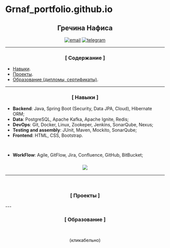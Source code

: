 # Grnaf_portfolio.github.io


<h2 align="center">Гречина Нафиса</h2>
<p align="center">
<a href="mailto:baynafisa@mail.ru"><img src="https://img.shields.io/badge/email-blue?style=for-the-badge&logo=gmail&logoColor=white" alt="email"></a>
<a href="https://t.me/@Nafisagre"><img src="https://img.shields.io/badge/Telegram-blue?style=for-the-badge&logo=telegram&logoColor=white" alt="telegram"></a>

[//]: # (<a href="https://kazan.hh.ru/resume/261b75e7ff0b77fc560039ed1f744d475a6b33"><img src="https://img.shields.io/badge/Резюме-blue?style=for-the-badge&logo=linkedin&logoColor=white" alt="discord"></a>)
</p>

---

<h3 align="center">[ Содержание ]</h3>

* [Навыки](#skills).
* [Проекты](#projects).
* [Образование (дипломы, сертификаты)](#education).

<a name="skills"></a>
<a name="projects"></a>
<a name="education"></a>

---
<a name="skills"></a>
<h3 align="center">[ Навыки ]</h3>




* **Backend**: Java, Spring Boot (Security, Data JPA, Cloud), Hibernate ORM;
* **Data**: PostgreSQL, Apache Kafka, Apache Ignite, Redis;
* **DevOps**: Git, Docker, Linux, Zookeper, Jenkins, SonarQube, Nexus;
* **Testing and assembly**: JUnit, Maven, Mockito, SonarQube;
* **Frontend**: HTML, CSS, Bootstrap.

<br>

* **WorkFlow**: Agile, GitFlow, Jira, Confluence, GitHub, BitBucket;

<h3 align="center"><img src="https://github-readme-stats.vercel.app/api/top-langs/?username=CreativeWex&layout=compact"/></h3>



---

<br>

<a name="projects"></a>
<h3 align="center">[ Проекты ]</h3>
<!--
- [Job Analyser](https://github.com/CreativeWex/JobAnalyser) - REST API микросервисное приложение для проведения аналитики
открытых вакансий, предложений конкурентов и изменений трендов на рынке труда.
(Ключевые слова: `REST API`, `Микросервисы`; `Парсинг JSON`; `кеширование Redis`; `Docker-Compose`);
<br><br>
- [Task Manager](https://github.com/CreativeWex/TaskManager) - Fullstack приложение для планирования и контроля задач.
(Ключевые слова: `CRUD-функционал`, `Hibernate`, `PostgreSQL`; `кеширование Redis`; `Docker-Compose`);
<br><br>
- [Java Trainee Projects](https://github.com/CreativeWex/Java-Trainee-Projects) - Приложения "Электронная библиотека", "Прогноз погоды",
хакатоны, отборочные интенсивы, алгоритмы и прочие небольшие проекты для обучения базе ЯП Java и его фреймворкам;
-->
---

<a name="education"></a>
<h3 align="center">[ Образование ]</h3>

<!--
- [Ecole 42](https://42.fr/en/homepage/) — французское частное высшее учебное заведение в области компьютерных наук, направление «Curriculum of architect in digital technologies»;
  <br><br>
- [Казанский кампус АНО "Школа 21"](https://21-school.ru) — школа программирования от Сбера, направление «Computer Science» (Algorithms. Data Structures, OOP, Graphics, Unix, Shell);
  <br><br>
- [3 курс бакалавриат ФГБОУ ВО КГЭУ](https://kgeu.ru) — факультет «Информатика и вычислительная техника», специальность - `По настоящее время`.

-->
<br>
<p align="center">(кликабельно)</p>
<!--
| [<img src="assets/ecole/42.jpg" height="180px" alt="42" width="800px">](https://drive.google.com/file/d/105fCw9aBXAVbfjk93o-ouxFu-lV5L1fN/view?usp=sharing) | [<img src="assets/ecole/21eng.jpg" height="180px" width="800px" alt="21eng">](https://drive.google.com/file/d/11D-0OKNEs2dQqIFf7J_6r-olk36vYizG/view?usp=drive_link) | [<img src="assets/ecole/21ru.jpg" height="180px" width="800px" alt="21ru">](https://drive.google.com/file/d/18oo0pni1vZpJ9-zRlFXqJidyXzUcnlFf/view?usp=drive_link) |
|-------------------------------------------------------------------------------------------------------------------------------------------------------------|----------------------------------------------------------------------------------------------------------------------------------------------------------------------|--------------------------------------------------------------------------------------------------------------------------------------------------------------------|
| Диплом об окончании "Ecole 42"                                                                                                                              | Сертификат об окончании АНО "Школа 21" ENG                                                                                                                           | Сертификат об окончании АНО "Школа 21" RU                                                                                                                          |
-->
<!--
<br>

<h4 align="center">Повышение квалификации</h3>

- **Стартап - коммерциализация результатов научной деятельности с использованием математического моделирования** (Март 2023) - ФГБОУ ВО "КГЭУ";
- **Акселерационноя программа по технологическому предпринимательству** (Декабрь 2022) - НИУ "МЭИ";
- **Интенсив по Java** (Июль - Август 2021) - Казанский кампус АНО "Школа 21";
- **Интенсив по Си** (Июль - Август 2020) - Казанский кампус АНО "Школа 21".

<br>

<h4 align="center">Сертификаты</h3>
<p align="center">(кликабельно)</p>

| [<img src="assets/sber_spring_boot.png" height="180px" width="800px">](https://drive.google.com/file/d/15behpODoqw2O7bZtHDh5LkmZBHGnc_Ys/view?usp=sharing) | [<img src="assets/sber_algorithms.png" height="180px" width="800px">](https://drive.google.com/file/d/1Fwb8aa8Q4dPs7fWOqutY4Uu3v4LTI6dR/view?usp=drive_link) | [<img src="assets/StepikSQL.png" height="180px" width="800px">](https://stepik.org/cert/1557406)                                                                                        |
|------------------------------------------------------------------------------------------------------------------------------------------------------------|--------------------------------------------------------------------------------------------------------------------------------------------------------------|-----------------------------------------------------------------------------------------------------------------------------------------------------------------------------------------|
| Школа Java Middle Developer: Spring Boot                                                                                                                   | СберУниверситет "Основы решения алгоритмических задач"                                                                                                       | Сертификат о прохождении курса <br>«Интерактивный тренажер SQL» <br> на платформе Stepik                                                                                                |
| [<img src="assets/sber_git.png" height="180px" width="800px">](https://drive.google.com/file/d/1lHBRxoX59LZ5oR-cFf1gmMZEd3blVJCG/view?usp=sharing)         | [<img src="assets/blank.png" height="180px" width="800px">]()                      | [<img src="assets/blank.png" height="180px" width="800px">]()                                                                                                                           |
| СберУниверситет "Инструменты DevOps: Git"                                                                                                                  |                                                                                                        |                                                                                                 |



<p align="center">Повышение квалификации | Профессиональная переподготовка</p>

| [<img src="assets/retraining/english.png" height="180px" width="800px" alt="english">](https://drive.google.com/file/d/1ifTMT_-fiJfy2NGadZYXamnfVM5zNjMi/view?usp=drive_link) | [<img src="assets/retraining/startapi.png" height="180px" alt="Сертификат МММ" width="800px">](https://drive.google.com/file/d/1Cyjb7j-7jTEw7PoQ5AznpGe4xRGz52MM/view?usp=drive_link) | [<img src="assets/retraining/niuMei.png" height="180px" width="800px" alt="niuMei">](https://drive.google.com/file/d/1vORgZRlwgZa7tldCHWXlIewDv25aGn2i/view?usp=share_link) | 
|-------------------------------------------------------------------------------------------------------------------------------------------------------------------------------|---------------------------------------------------------------------------------------------------------------------------------------------------------------------------------------|-----------------------------------------------------------------------------------------------------------------------------------------------------------------------------|
| Сертификат о прохождении курса в "ABC Language Studio"                                                                                                                        | Стартап - коммерциализация результатов научной деятельности с использованием математического моделирования                                                                            | Дополннительная образовательная программа «Мой первый стартап» - НИУ «МЭИ»                                                                                                  |

<p align="center">Рабочие процессы | Workflow</p>

| [<img src="assets/workflow/sber_agilepp.png" height="180px" alt="sber_agilepp" width="800px">](https://drive.google.com/file/d/1D5OZBHiX1yJG5Mow2nGKCJi21tOwlVuK/view?usp=drive_link) | [<img src="assets/workflow/sber_agile.png" height="180px" alt="sber_agile" width="800px">](https://drive.google.com/file/d/1ELw23KFA89PD9CflTfcDaV0A6YWRiA2h/view?usp=drive_link) | [<img src="assets/workflow/sber_sbergile.png" height="180px" alt="sber_sbergile" width="800px">](https://drive.google.com/file/d/1TS9E07-EPIyKsMBh4_PH-Anzsgk-d2HN/view?usp=drive_link) |
|---------------------------------------------------------------------------------------------------------------------------------------------------------------------------------------|-----------------------------------------------------------------------------------------------------------------------------------------------------------------------------------|-----------------------------------------------------------------------------------------------------------------------------------------------------------------------------------------|
| СберУниверситет "Основы Agile Production Process"                                                                                                                                     | СберУниверситет "Основы Agile"                                                                                                                                                    | СберУниверситет "Sbergile 4.0"                                                                                                                                                          |
| [<img src="assets/workflow/sber_critical_mind.png" height="180px" width="800px">](https://drive.google.com/file/d/11gnFeeLmp969yHw1bqcDesneUok6kkhI/view?usp=drive_link)                 | [<img src="assets/blank.png" height="180px" width="800px">]()                      | [<img src="assets/blank.png" height="180px" width="800px">]()                                                                                                                           |
| СберУниверситет "Критическое мышление"                                                                                                                                             |                                                                                                        |                                                                                                 |

-->
---

[//]: # ([<img src="assets/hhLogo.png" height="45px"/>]&#40;https://kazan.hh.ru/applicant/resumes/view?resume=261b75e7ff0b77fc560039ed1f744d475a6b33&#41;)
